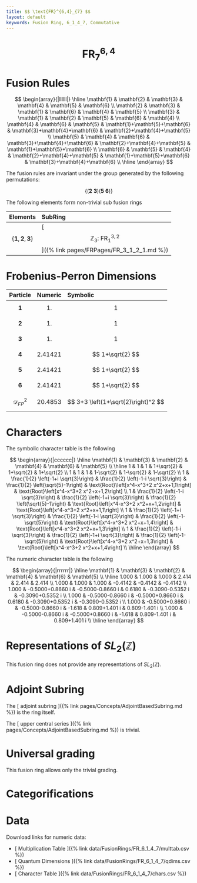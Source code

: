 ```yaml
---
title: $$ \text{FR}^{6,4}_{7} $$
layout: default
keywords: Fusion Ring, 6_1_4_7, Commutative
---
```

# $$ \text{FR}^{6,4}_{7} $$


# Fusion Rules

$$
\begin{array}{|llllll|}
\hline
 \mathbf{1} & \mathbf{2} & \mathbf{3} & \mathbf{4} & \mathbf{5} & \mathbf{6} \\
 \mathbf{2} & \mathbf{3} & \mathbf{1} & \mathbf{6} & \mathbf{4} & \mathbf{5} \\
 \mathbf{3} & \mathbf{1} & \mathbf{2} & \mathbf{5} & \mathbf{6} & \mathbf{4} \\
 \mathbf{4} & \mathbf{6} & \mathbf{5} & \mathbf{1}+\mathbf{5}+\mathbf{6} & \mathbf{3}+\mathbf{4}+\mathbf{6} & \mathbf{2}+\mathbf{4}+\mathbf{5} \\
 \mathbf{5} & \mathbf{4} & \mathbf{6} & \mathbf{3}+\mathbf{4}+\mathbf{6} & \mathbf{2}+\mathbf{4}+\mathbf{5} & \mathbf{1}+\mathbf{5}+\mathbf{6} \\
 \mathbf{6} & \mathbf{5} & \mathbf{4} & \mathbf{2}+\mathbf{4}+\mathbf{5} & \mathbf{1}+\mathbf{5}+\mathbf{6} & \mathbf{3}+\mathbf{4}+\mathbf{6} \\
\hline
\end{array}
$$


The fusion rules are invariant under the group generated by the following permutations:

$$ \{(\mathbf{2} \  \mathbf{3}) (\mathbf{5} \  \mathbf{6})\} $$


The following elements form non-trivial sub fusion rings

| Elements | SubRing |
| :------ | :------ |
| $$ \{\mathbf{1},\mathbf{2},\mathbf{3}\} $$ | [ $$ \mathbb{Z}_3:\ \text{FR}^{3,2}_{1} $$ ]({% link pages/FRPages/FR_3_1_2_1.md %}) |

# Frobenius-Perron Dimensions

| Particle | Numeric | Symbolic |
| :------ | :------ | :------ |
| $$ \mathbf{1} $$ | $$ 1. $$ | $$ 1 $$ |
| $$ \mathbf{2} $$ | $$ 1. $$ | $$ 1 $$ |
| $$ \mathbf{3} $$ | $$ 1. $$ | $$ 1 $$ |
| $$ \mathbf{4} $$ | $$ 2.41421 $$ | $$ 1+\sqrt{2} $$ |
| $$ \mathbf{5} $$ | $$ 2.41421 $$ | $$ 1+\sqrt{2} $$ |
| $$ \mathbf{6} $$ | $$ 2.41421 $$ | $$ 1+\sqrt{2} $$ |
| $$ \mathcal{D}_{FP}^2 $$ | $$ 20.4853 $$ | $$ 3+3 \left(1+\sqrt{2}\right)^2 $$ |

# Characters

The symbolic character table is the following

$$
\begin{array}{|cccccc|}
\hline
 \mathbf{1} & \mathbf{3} & \mathbf{2} & \mathbf{4} & \mathbf{6} & \mathbf{5} \\
\hline
 1 & 1 & 1 & 1+\sqrt{2} & 1+\sqrt{2} & 1+\sqrt{2} \\
 1 & 1 & 1 & 1-\sqrt{2} & 1-\sqrt{2} & 1-\sqrt{2} \\
 1 & \frac{1}{2} \left(-1+i \sqrt{3}\right) & \frac{1}{2} \left(-1-i \sqrt{3}\right) & \frac{1}{2} \left(\sqrt{5}-1\right) & \text{Root}\left[x^4-x^3+2 x^2+x+1,1\right] & \text{Root}\left[x^4-x^3+2 x^2+x+1,2\right] \\
 1 & \frac{1}{2} \left(-1-i \sqrt{3}\right) & \frac{1}{2} \left(-1+i \sqrt{3}\right) & \frac{1}{2} \left(\sqrt{5}-1\right) & \text{Root}\left[x^4-x^3+2 x^2+x+1,2\right] & \text{Root}\left[x^4-x^3+2 x^2+x+1,1\right] \\
 1 & \frac{1}{2} \left(-1+i \sqrt{3}\right) & \frac{1}{2} \left(-1-i \sqrt{3}\right) & \frac{1}{2} \left(-1-\sqrt{5}\right) & \text{Root}\left[x^4-x^3+2 x^2+x+1,4\right] & \text{Root}\left[x^4-x^3+2 x^2+x+1,3\right] \\
 1 & \frac{1}{2} \left(-1-i \sqrt{3}\right) & \frac{1}{2} \left(-1+i \sqrt{3}\right) & \frac{1}{2} \left(-1-\sqrt{5}\right) & \text{Root}\left[x^4-x^3+2 x^2+x+1,3\right] & \text{Root}\left[x^4-x^3+2 x^2+x+1,4\right] \\
\hline
\end{array}
$$

The numeric character table is the following

$$
\begin{array}{|rrrrrr|}
\hline
 \mathbf{1} & \mathbf{3} & \mathbf{2} & \mathbf{4} & \mathbf{6} & \mathbf{5} \\
\hline
 1.000 & 1.000 & 1.000 & 2.414 & 2.414 & 2.414 \\
 1.000 & 1.000 & 1.000 & -0.4142 & -0.4142 & -0.4142 \\
 1.000 & -0.5000+0.8660 i & -0.5000-0.8660 i & 0.6180 & -0.3090-0.5352 i & -0.3090+0.5352 i \\
 1.000 & -0.5000-0.8660 i & -0.5000+0.8660 i & 0.6180 & -0.3090+0.5352 i & -0.3090-0.5352 i \\
 1.000 & -0.5000+0.8660 i & -0.5000-0.8660 i & -1.618 & 0.809+1.401 i & 0.809-1.401 i \\
 1.000 & -0.5000-0.8660 i & -0.5000+0.8660 i & -1.618 & 0.809-1.401 i & 0.809+1.401 i \\
\hline
\end{array}
$$

# Representations of $SL_2(\mathbb{Z})$

This fusion ring does not provide any representations of $SL_2(\mathbb{Z}).$

# Adjoint Subring

The [ adjoint subring ]({% link pages/Concepts/AdjointBasedSubring.md %}) is the ring itself.

The [ upper central series ]({% link pages/Concepts/AdjointBasedSubring.md %}) is trivial.

# Universal grading

This fusion ring allows only the trivial grading.

# Categorifications



# Data

Download links for numeric data:

* [ Multiplication Table ]({% link data/FusionRings/FR_6_1_4_7/multtab.csv %})
* [ Quantum Dimensions ]({% link data/FusionRings/FR_6_1_4_7/qdims.csv %})
* [ Character Table ]({% link data/FusionRings/FR_6_1_4_7/chars.csv %})